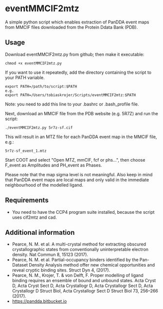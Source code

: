 # eventMMCIF2mtz
A simple python script which enables extraction of PanDDA event maps from MMCIF files downloaded from the Protein Ddata Bank (PDB).

## Usage
Download eventMMCIF2mtz.py from github; then make it executable:
```
chmod +x eventMMCIF2mtz.py
```
If you want to use it repeatedly, add the directory containing the script to your PATH variable. 
```
export PATH=/path/to/script:$PATH
e.g.
export PATH=/Users/tobiaskrojer/Scripts/eventMMCIF2mtz:$PATH
```
Note: you need to add this line to your .bashrc or .bash_profile file.

Next, download an MMCIF file from the PDB website (e.g. 5R7Z) and run the script:
```
./eventMMCIF2mtz.py 5r7z-sf.cif
```
This will result in an MTZ file for each PanDDA event map in the MMCIF file, e.g.:
```
5r7z-sf_event_1.mtz
```
Start COOT and select "Open MTZ, mmCIF, fcf or phs...", then choose F_event as Amplitudes and PH_event as Phases.

Please note that the map sigma level is not meaningful. Also keep in mind that PanDDA event maps are local maps and only valid in the immediate neighbourhood of the modelled ligand.

## Requirements
* You need to have the CCP4 program suite installed, because the script uses cif2mtz and cad.

## Additional information
* Pearce, N. M. et al. A multi-crystal method for extracting obscured crystallographic states from conventionally uninterpretable electron density. Nat Commun 8, 15123 (2017).
* Pearce, N. M. et al. Partial-occupancy binders identified by the Pan-Dataset Density Analysis method offer new chemical opportunities and reveal cryptic binding sites. Struct Dyn 4, (2017).
* Pearce, N. M., Krojer, T. & von Delft, F. Proper modelling of ligand binding requires an ensemble of bound and unbound states. Acta Cryst D, Acta Cryst Sect D, Acta Crystallogr D, Acta Crystallogr Sect D, Acta Crystallogr D Struct Biol, Acta Crystallogr Sect D Struct Biol 73, 256–266 (2017).
* https://pandda.bitbucket.io

